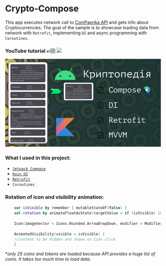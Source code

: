 # Crypto-Compose

This app executes network call to [CoinPaprika API](https://api.coinpaprika.com/) and gets info about Cryptocurrencies. The goal of the sample is to
showcase loading data from network with `Retrofit`, implementing `DI` and async programming with `Coroutines`.

### YouTube tutorial 👉🏼  <a href="https://youtu.be/IWzwG4OFfAM" target="blank"><img  src="https://upload.wikimedia.org/wikipedia/commons/thumb/b/b8/YouTube_Logo_2017.svg/1920px-YouTube_Logo_2017.svg.png"  height="18" /></a>


<img src="screenshots/Crypto_thumb.png"/>


### What I used in this project:

- [`Jetpack Compose`](app/src/main/java/com/cherry/cryptocompose/presentation/CoinItem.kt)
- [`Koin DI`](app/src/main/java/com/cherry/cryptocompose/di)
- [`Retrofit`](app/src/main/java/com/cherry/cryptocompose/data/remote/CoinApi.kt)
- `Coroutines`

### Rotation of icon and visibility animation:

``` kotlin
    var isVisible by remember { mutableStateOf(false) }
    val rotation by animateFloatAsState(targetValue = if (isVisible) 180f else 0f)
    
    Icon(imageVector = Icons.Rounded.ArrowDropDown, modifier = Modifier.rotate(rotation))
    
    AnimatedVisibility(visible = isVisible) {
    //content to be hidden and shown on Icon click
    }
```

**only 25 coins and tokens are loaded because API provides a huge list of coins. It takes too much time to load data.*
